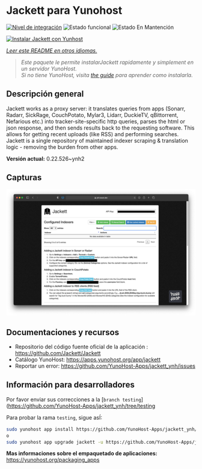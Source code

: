 <!--
Este archivo README esta generado automaticamente<https://github.com/YunoHost/apps/tree/master/tools/readme_generator>
No se debe editar a mano.
-->

# Jackett para Yunohost

[![Nivel de integración](https://dash.yunohost.org/integration/jackett.svg)](https://ci-apps.yunohost.org/ci/apps/jackett/) ![Estado funcional](https://ci-apps.yunohost.org/ci/badges/jackett.status.svg) ![Estado En Mantención](https://ci-apps.yunohost.org/ci/badges/jackett.maintain.svg)

[![Instalar Jackett con Yunhost](https://install-app.yunohost.org/install-with-yunohost.svg)](https://install-app.yunohost.org/?app=jackett)

*[Leer este README en otros idiomas.](./ALL_README.md)*

> *Este paquete le permite instalarJackett rapidamente y simplement en un servidor YunoHost.*  
> *Si no tiene YunoHost, visita [the guide](https://yunohost.org/install) para aprender como instalarla.*

## Descripción general

Jackett works as a proxy server: it translates queries from apps (Sonarr, Radarr, SickRage, CouchPotato, Mylar3, Lidarr, DuckieTV, qBittorrent, Nefarious etc.) into tracker-site-specific http queries, parses the html or json response, and then sends results back to the requesting software. This allows for getting recent uploads (like RSS) and performing searches. Jackett is a single repository of maintained indexer scraping & translation logic - removing the burden from other apps.


**Versión actual:** 0.22.526~ynh2

## Capturas

![Captura de Jackett](./doc/screenshots/demo.png)

## Documentaciones y recursos

- Repositorio del código fuente oficial de la aplicación : <https://github.com/Jackett/Jackett>
- Catálogo YunoHost: <https://apps.yunohost.org/app/jackett>
- Reportar un error: <https://github.com/YunoHost-Apps/jackett_ynh/issues>

## Información para desarrolladores

Por favor enviar sus correcciones a la [`branch testing`](https://github.com/YunoHost-Apps/jackett_ynh/tree/testing

Para probar la rama `testing`, sigue asÍ:

```bash
sudo yunohost app install https://github.com/YunoHost-Apps/jackett_ynh/tree/testing --debug
o
sudo yunohost app upgrade jackett -u https://github.com/YunoHost-Apps/jackett_ynh/tree/testing --debug
```

**Mas informaciones sobre el empaquetado de aplicaciones:** <https://yunohost.org/packaging_apps>
